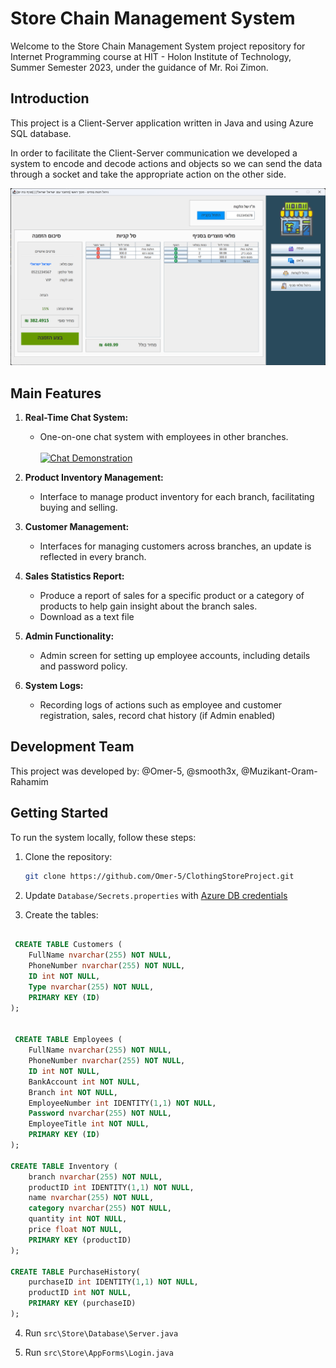 # Store Chain Management System

Welcome to the Store Chain Management System project repository for Internet Programming course at HIT - Holon Institute of Technology, Summer Semester 2023, under the guidance of Mr. Roi Zimon.

## Introduction
This project is a Client-Server application written in Java and using Azure SQL database.

In order to facilitate the Client-Server communication we developed a system to encode and decode actions and objects so we can send the data through a socket and take the appropriate action on the other side.


![Shop Preview](https://raw.githubusercontent.com/Omer-5/ClothingStoreProject/main/src/Store/Images/shop-preview.png)

## Main Features

1. **Real-Time Chat System:**
   - One-on-one chat system with employees in other branches. </br></br>
[![Chat Demonstration](https://markdown-videos-api.jorgenkh.no/url?url=https%3A%2F%2Fwww.youtube.com%2Fwatch%3Fv%3D9lE3vSYuEBA)](https://www.youtube.com/watch?v=9lE3vSYuEBA)

1. **Product Inventory Management:**
   - Interface to manage product inventory for each branch, facilitating buying and selling.

1. **Customer Management:**
   - Interfaces for managing customers across branches, an update is reflected in every branch.

1. **Sales Statistics Report:**
    - Produce a report of sales for a specific product or a category of products to help gain insight about the branch sales.
    - Download as a text file

1. **Admin Functionality:**
   - Admin screen for setting up employee accounts, including details and password policy.

1. **System Logs:**
    - Recording logs of actions such as employee and customer registration, sales, record chat history (if Admin enabled)

## Development Team

This project was developed by: @Omer-5, @smooth3x, @Muzikant-Oram-Rahamim

## Getting Started

To run the system locally, follow these steps:

1. Clone the repository:

   ```bash
   git clone https://github.com/Omer-5/ClothingStoreProject.git

1. Update `Database/Secrets.properties` with [Azure DB credentials](https://learn.microsoft.com/en-us/azure/azure-sql/database/connect-query-content-reference-guide?view=azuresql)

1. Create the tables:
```SQL

 CREATE TABLE Customers (
    FullName nvarchar(255) NOT NULL,
	PhoneNumber nvarchar(255) NOT NULL,
    ID int NOT NULL,
    Type nvarchar(255) NOT NULL,
    PRIMARY KEY (ID)
);


 CREATE TABLE Employees (
    FullName nvarchar(255) NOT NULL,
	PhoneNumber nvarchar(255) NOT NULL,
    ID int NOT NULL,
    BankAccount int NOT NULL,
	Branch int NOT NULL,
	EmployeeNumber int IDENTITY(1,1) NOT NULL,
	Password nvarchar(255) NOT NULL,
	EmployeeTitle int NOT NULL,
    PRIMARY KEY (ID)
);

CREATE TABLE Inventory (
    branch nvarchar(255) NOT NULL,
    productID int IDENTITY(1,1) NOT NULL,
	name nvarchar(255) NOT NULL,
    category nvarchar(255) NOT NULL,
    quantity int NOT NULL,
    price float NOT NULL,
    PRIMARY KEY (productID)
);

CREATE TABLE PurchaseHistory(
    purchaseID int IDENTITY(1,1) NOT NULL,
    productID int NOT NULL,
    PRIMARY KEY (purchaseID)
);

```

4. Run `src\Store\Database\Server.java`

1. Run `src\Store\AppForms\Login.java`
